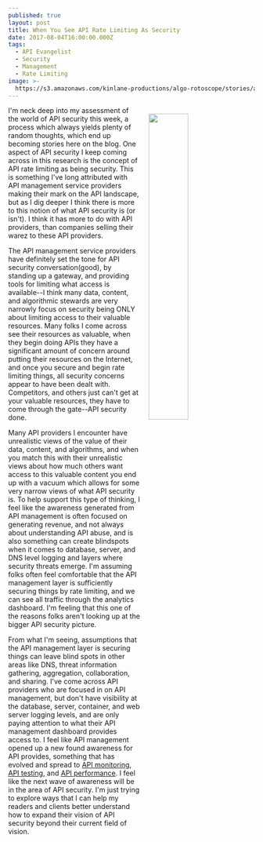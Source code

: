 ```yaml
---
published: true
layout: post
title: When You See API Rate Limiting As Security
date: 2017-08-04T16:00:00.000Z
tags:
  - API Evangelist
  - Security
  - Management
  - Rate Limiting
image: >-
  https://s3.amazonaws.com/kinlane-productions/algo-rotoscope/stories/art-museum/art-museum_copper_circuit_2.jpg
---
```

<p><img src="https://s3.amazonaws.com/kinlane-productions/algo-rotoscope/stories/art-museum/art-museum_copper_circuit_2.jpg" align="right" width="40%" style="padding: 15px;" /></p>I'm neck deep into my assessment of the world of API security this week, a process which always yields plenty of random thoughts, which end up becoming stories here on the blog. One aspect of API security I keep coming across in this research is the concept of API rate limiting as being security. This is something I've long attributed with API management service providers making their mark on the API landscape, but as I dig deeper I think there is more to this notion of what API security is (or isn't). I think it has more to do with API providers, than companies selling their warez to these API providers.

The API management service providers have definitely set the tone for API security conversation(good), by standing up a gateway, and providing tools for limiting what access is available--I think many data, content, and algorithmic stewards are very narrowly focus on security being ONLY about limiting access to their valuable resources. Many folks I come across see their resources as valuable, when they begin doing APIs they have a significant amount of concern around putting their resources on the Internet, and once you secure and begin rate limiting things, all security concerns appear to have been dealt with. Competitors, and others just can't get at your valuable resources, they have to come through the gate--API security done.

Many API providers I encounter have unrealistic views of the value of their data, content, and algorithms, and when you match this with their unrealistic views about how much others want access to this valuable content you end up with a vacuum which allows for some very narrow views of what API security is. To help support this type of thinking, I feel like the awareness generated from API management is often focused on generating revenue, and not always about understanding API abuse, and is also something can create blindspots when it comes to database, server, and DNS level logging and layers where security threats emerge. I'm assuming folks often feel comfortable that the API management layer is sufficiently securing things by rate limiting, and we can see all traffic through the analytics dashboard. I'm feeling that this one of the reasons folks aren't looking up at the bigger API security picture.

From what I'm seeing, assumptions that the API management layer is securing things can leave blind spots in other areas like DNS, threat information gathering, aggregation, collaboration, and sharing. I've come across API providers who are focused in on API management, but don't have visibility at the database, server, container, and web server logging levels, and are only paying attention to what their API management dashboard provides access to. I feel like API management opened up a new found awareness for API provides, something that has evolved and spread to [API monitoring](http://monitoring.apievangelist.com/), [API testing](http://testing.apievangelist.com/), and [API performance](http://performance.apievangelist.com/). I feel like the next wave of awareness will be in the area of API security. I'm just trying to explore ways that I can help my readers and clients better understand how to expand their vision of API security beyond their current field of vision.
